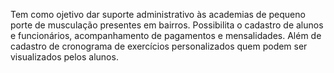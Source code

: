 Tem como ojetivo dar suporte administrativo às academias de pequeno porte de musculação presentes em bairros.
Possibilita o cadastro de alunos e funcionários, acompanhamento de pagamentos e mensalidades. Além de cadastro
de cronograma de exercícios personalizados quem podem ser visualizados pelos alunos. 
